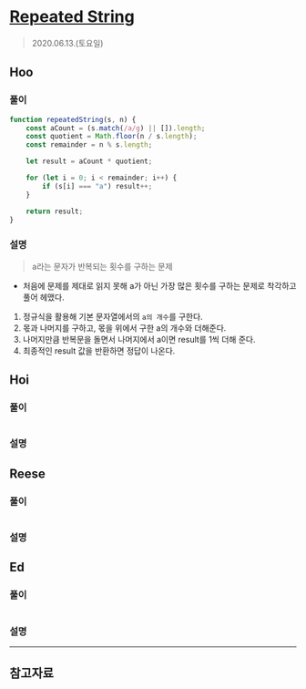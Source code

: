 # [Repeated String](https://www.hackerrank.com/challenges/repeated-string/problem?h_l=interview&playlist_slugs%5B%5D=interview-preparation-kit&playlist_slugs%5B%5D=warmup)

> 2020.06.13.(토요일)

## Hoo

### 풀이

```js
function repeatedString(s, n) {
    const aCount = (s.match(/a/g) || []).length;
    const quotient = Math.floor(n / s.length);
    const remainder = n % s.length;

    let result = aCount * quotient;

    for (let i = 0; i < remainder; i++) {
        if (s[i] === "a") result++;
    }

    return result;
}
```

### 설명

> a라는 문자가 반복되는 횟수를 구하는 문제

- 처음에 문제를 제대로 읽지 못해 a가 아닌 가장 많은 횟수를 구하는 문제로 착각하고 풀어 헤맸다.

1. 정규식을 활용해 기본 문자열에서의 `a의 개수`를 구한다.
2. 몫과 나머지를 구하고, 몫을 위에서 구한 a의 개수와 더해준다.
3. 나머지만큼 반복문을 돌면서 나머지에서 a이면 result를 1씩 더해 준다.
4. 최종적인 result 값을 반환하면 정답이 나온다.

## Hoi

### 풀이

```js
```

### 설명

## Reese

### 풀이

```js
```

### 설명

## Ed

### 풀이

```js
```

### 설명

---

## 참고자료
